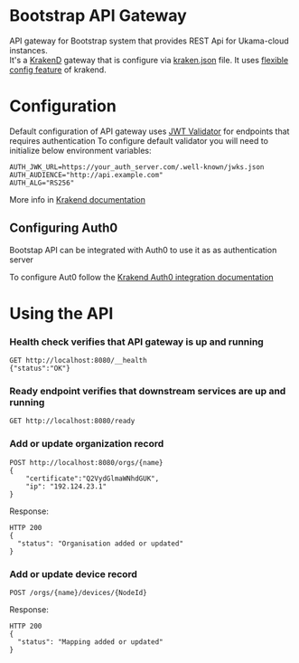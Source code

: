 # Bootstrap API Gateway 

API gateway for Bootstrap system that provides REST Api for Ukama-cloud instances.  
It's a [KrakenD](https://www.krakend.io/) gateway that is configure via  [kraken.json](bootstrap/bootstrap-api/config/karkend.json) file. 
It uses [flexible config feature](https://www.krakend.io/docs/configuration/flexible-config/) of krakend.

# Configuration
Default configuration of API gateway uses [JWT Validator](https://www.krakend.io/docs/authorization/jwt-validation/) for endpoints that requires authentication 
To configure default validator you will need to initialize below environment variables:
```
AUTH_JWK_URL=https://your_auth_server.com/.well-known/jwks.json
AUTH_AUDIENCE="http://api.example.com"
AUTH_ALG="RS256"
```
More info in [Krakend documentation](https://www.krakend.io/docs/authorization/jwt-validation/)

## Configuring Auth0 
Bootstap API can be integrated with Auth0 to use it as as authentication server

To configure Aut0 follow the [Krakend Auth0 integration documentation](https://www.krakend.io/docs/authorization/auth0/#the-auth0---krakend-integration)

# Using the API 

###  Health check verifies that API gateway is up and running
```
GET http://localhost:8080/__health 
{"status":"OK"} 
```

###  Ready endpoint verifies that downstream services are up and running
```
GET http://localhost:8080/ready 
```

### Add or update organization record 
```
POST http://localhost:8080/orgs/{name}
{
	"certificate":"Q2VydGlmaWNhdGUK",
	"ip": "192.124.23.1"
}
```
Response:
```
HTTP 200
{
  "status": "Organisation added or updated"
}
```



### Add or update device record
```
POST /orgs/{name}/devices/{NodeId}
```
Response:
```
HTTP 200
{
  "status": "Mapping added or updated"
}
```
